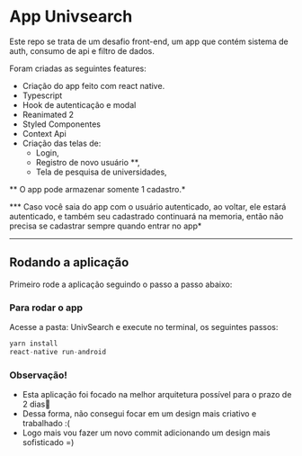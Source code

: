 # App Univsearch

Este repo se trata de um desafio front-end, um app que contém sistema de auth, consumo de api e filtro de dados. 

Foram criadas as seguintes features: 

- Criação do app feito com react native. 
- Typescript
- Hook de autenticação e modal
- Reanimated 2
- Styled Componentes
- Context Api
- Criação das telas de: 
    - Login, 
    - Registro de novo usuário **, 
    - Tela de pesquisa de universidades,


** O app pode armazenar somente 1 cadastro.*

*** Caso você saia do app com o usuário autenticado, ao voltar, ele estará autenticado, e também seu cadastrado continuará na memoria, então não precisa se cadastrar sempre quando entrar no app*

---

## Rodando a aplicação
Primeiro rode a aplicação seguindo o passo a passo abaixo: 

### Para rodar o app
Acesse a pasta: UnivSearch e execute no terminal, os seguintes passos: 

```jsx
yarn install
react-native run-android
```



### Observação!

- Esta aplicação foi focado na melhor arquitetura possível para o prazo de 2 dias🤗
- Dessa forma, não consegui focar em um design mais criativo e trabalhado :(
- Logo mais vou fazer um novo commit adicionando um design mais sofisticado =) 


